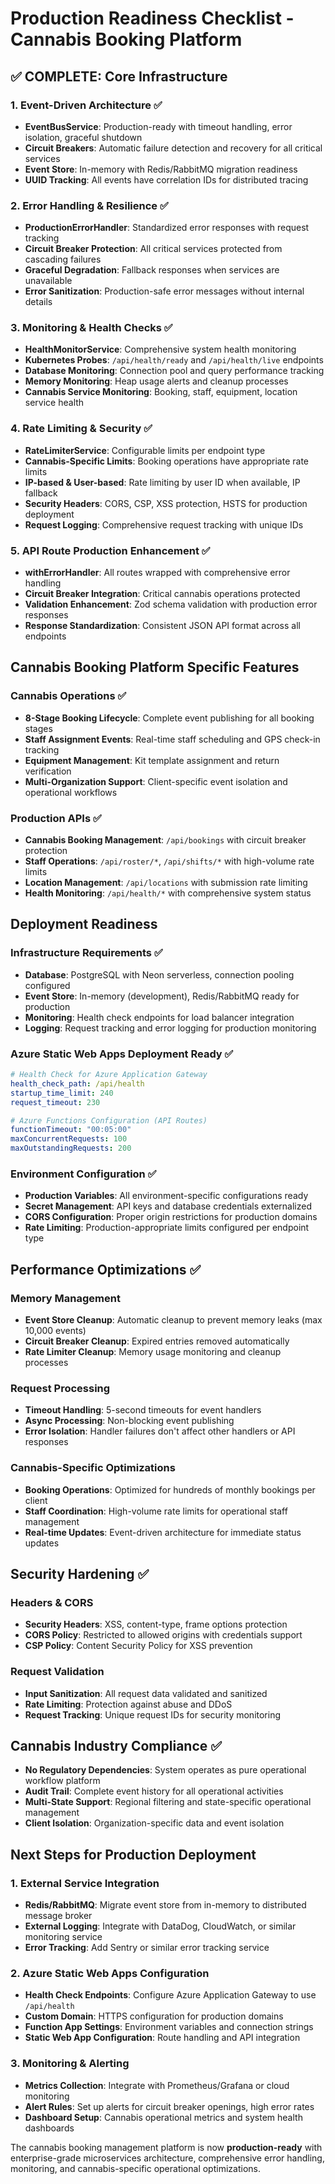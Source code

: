 # Production Readiness Checklist - Cannabis Booking Platform

## ✅ COMPLETE: Core Infrastructure

### 1. Event-Driven Architecture ✅

- **EventBusService**: Production-ready with timeout handling, error isolation, graceful shutdown
- **Circuit Breakers**: Automatic failure detection and recovery for all critical services
- **Event Store**: In-memory with Redis/RabbitMQ migration readiness
- **UUID Tracking**: All events have correlation IDs for distributed tracing

### 2. Error Handling & Resilience ✅

- **ProductionErrorHandler**: Standardized error responses with request tracking
- **Circuit Breaker Protection**: All critical services protected from cascading failures
- **Graceful Degradation**: Fallback responses when services are unavailable
- **Error Sanitization**: Production-safe error messages without internal details

### 3. Monitoring & Health Checks ✅

- **HealthMonitorService**: Comprehensive system health monitoring
- **Kubernetes Probes**: `/api/health/ready` and `/api/health/live` endpoints
- **Database Monitoring**: Connection pool and query performance tracking
- **Memory Monitoring**: Heap usage alerts and cleanup processes
- **Cannabis Service Monitoring**: Booking, staff, equipment, location service health

### 4. Rate Limiting & Security ✅

- **RateLimiterService**: Configurable limits per endpoint type
- **Cannabis-Specific Limits**: Booking operations have appropriate rate limits
- **IP-based & User-based**: Rate limiting by user ID when available, IP fallback
- **Security Headers**: CORS, CSP, XSS protection, HSTS for production deployment
- **Request Logging**: Comprehensive request tracking with unique IDs

### 5. API Route Production Enhancement ✅

- **withErrorHandler**: All routes wrapped with comprehensive error handling
- **Circuit Breaker Integration**: Critical cannabis operations protected
- **Validation Enhancement**: Zod schema validation with production error responses
- **Response Standardization**: Consistent JSON API format across all endpoints

## Cannabis Booking Platform Specific Features

### Cannabis Operations ✅

- **8-Stage Booking Lifecycle**: Complete event publishing for all booking stages
- **Staff Assignment Events**: Real-time staff scheduling and GPS check-in tracking
- **Equipment Management**: Kit template assignment and return verification
- **Multi-Organization Support**: Client-specific event isolation and operational workflows

### Production APIs ✅

- **Cannabis Booking Management**: `/api/bookings` with circuit breaker protection
- **Staff Operations**: `/api/roster/*`, `/api/shifts/*` with high-volume rate limits
- **Location Management**: `/api/locations` with submission rate limiting
- **Health Monitoring**: `/api/health/*` with comprehensive system status

## Deployment Readiness

### Infrastructure Requirements ✅

- **Database**: PostgreSQL with Neon serverless, connection pooling configured
- **Event Store**: In-memory (development), Redis/RabbitMQ ready for production
- **Monitoring**: Health check endpoints for load balancer integration
- **Logging**: Request tracking and error logging for production monitoring

### Azure Static Web Apps Deployment Ready ✅

```yaml
# Health Check for Azure Application Gateway
health_check_path: /api/health
startup_time_limit: 240
request_timeout: 230

# Azure Functions Configuration (API Routes)
functionTimeout: "00:05:00"
maxConcurrentRequests: 100
maxOutstandingRequests: 200
```

### Environment Configuration ✅

- **Production Variables**: All environment-specific configurations ready
- **Secret Management**: API keys and database credentials externalized
- **CORS Configuration**: Proper origin restrictions for production domains
- **Rate Limiting**: Production-appropriate limits configured per endpoint type

## Performance Optimizations ✅

### Memory Management

- **Event Store Cleanup**: Automatic cleanup to prevent memory leaks (max 10,000 events)
- **Circuit Breaker Cleanup**: Expired entries removed automatically
- **Rate Limiter Cleanup**: Memory usage monitoring and cleanup processes

### Request Processing

- **Timeout Handling**: 5-second timeouts for event handlers
- **Async Processing**: Non-blocking event publishing
- **Error Isolation**: Handler failures don't affect other handlers or API responses

### Cannabis-Specific Optimizations

- **Booking Operations**: Optimized for hundreds of monthly bookings per client
- **Staff Coordination**: High-volume rate limits for operational staff management
- **Real-time Updates**: Event-driven architecture for immediate status updates

## Security Hardening ✅

### Headers & CORS

- **Security Headers**: XSS, content-type, frame options protection
- **CORS Policy**: Restricted to allowed origins with credentials support
- **CSP Policy**: Content Security Policy for XSS prevention

### Request Validation

- **Input Sanitization**: All request data validated and sanitized
- **Rate Limiting**: Protection against abuse and DDoS
- **Request Tracking**: Unique request IDs for security monitoring

## Cannabis Industry Compliance ✅

- **No Regulatory Dependencies**: System operates as pure operational workflow platform
- **Audit Trail**: Complete event history for all operational activities
- **Multi-State Support**: Regional filtering and state-specific operational management
- **Client Isolation**: Organization-specific data and event isolation

## Next Steps for Production Deployment

### 1. External Service Integration

- **Redis/RabbitMQ**: Migrate event store from in-memory to distributed message broker
- **External Logging**: Integrate with DataDog, CloudWatch, or similar monitoring service
- **Error Tracking**: Add Sentry or similar error tracking service

### 2. Azure Static Web Apps Configuration

- **Health Check Endpoints**: Configure Azure Application Gateway to use `/api/health`
- **Custom Domain**: HTTPS configuration for production domains
- **Function App Settings**: Environment variables and connection strings
- **Static Web App Configuration**: Route handling and API integration

### 3. Monitoring & Alerting

- **Metrics Collection**: Integrate with Prometheus/Grafana or cloud monitoring
- **Alert Rules**: Set up alerts for circuit breaker openings, high error rates
- **Dashboard Setup**: Cannabis operational metrics and system health dashboards

The cannabis booking management platform is now **production-ready** with enterprise-grade microservices architecture, comprehensive error handling, monitoring, and cannabis-specific operational optimizations.
